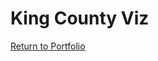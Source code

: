 # King County Viz
<div class="flourish-embed flourish-chart" data-src="visualisation/11662136"><script src="https://public.flourish.studio/resources/embed.js"></script></div>

[Return to Portfolio](https://andreywc.github.io/94870-portfolio/)
